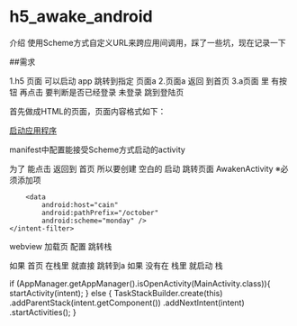 # h5_awake_android

介绍
   使用Scheme方式自定义URL来跨应用间调用，踩了一些坑，现在记录一下

##需求

1.h5 页面 可以启动 app 跳转到指定 页面a
2.页面a 返回 到首页
3.a页面 里 有按钮 再点击 要判断是否已经登录 未登录 跳到登陆页

首先做成HTML的页面，页面内容格式如下：

<a href="[scheme]://[host]/[path]?[query]">启动应用程序</a>

manifest中配置能接受Scheme方式启动的activity

为了 能点击 返回到 首页 所以要创建 空白的 启动 跳转页面 AwakenActivity
※必须添加项

<activity
    android:name=".AwakenActivity"
    android:launchMode="singleTask"
    android:screenOrientation="portrait" >
    <intent-filter>
        <action android:name="android.intent.action.VIEW" />
        <category android:name="android.intent.category.BROWSABLE" />
        <category android:name="android.intent.category.DEFAULT" />

        <data
            android:host="cain"
            android:pathPrefix="/october"
            android:scheme="monday" />
    </intent-filter>
</activity>

webview 加载页 配置 跳转栈

<activity android:name=".WebActivity"
    android:launchMode="standard"
    android:parentActivityName=".MainActivity"
    android:screenOrientation="portrait">
    <meta-data
        android:name="android.support.PARENT_ACTIVITY"
        android:value=".MainActivity"
        />

</activity>


如果 首页 在栈里 就直接 跳转到a
如果 没有在 栈里  就启动 栈

  if (AppManager.getAppManager().isOpenActivity(MainActivity.class)){
        startActivity(intent);
    } else {
        TaskStackBuilder.create(this)
                .addParentStack(intent.getComponent())
                .addNextIntent(intent)
                .startActivities();
    }